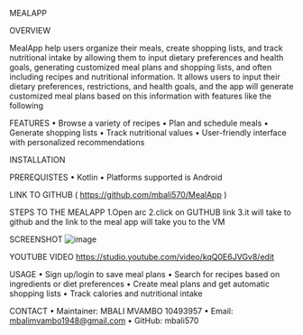 MEALAPP

OVERVIEW

MealApp help users organize their meals, create shopping lists, and track nutritional intake by allowing them to input dietary preferences and health goals, generating customized meal plans and shopping lists, and often including recipes and nutritional information. It allows users to input their dietary preferences, restrictions, and health goals, and the app will generate customized meal plans based on this information with features like the following

FEATURES
• Browse a variety of recipes
• Plan and schedule meals
• Generate shopping lists
• Track nutritional values
• User-friendly interface with personalized recommendations

INSTALLATION

PREREQUISTES
• Kotlin
• Platforms supported is Android


LINK TO GITHUB
( https://github.com/mbali570/MealApp )

STEPS TO THE MEALAPP
1.Open arc
2.click on GUTHUB link
3.it will take to github and the link to the meal app will take you to the VM

SCREENSHOT
![image](https://github.com/user-attachments/assets/d1e32af3-5bef-4812-91c4-1e7e8377847e)

YOUTUBE VIDEO 
https://studio.youtube.com/video/kqQ0E6JVGv8/edit

USAGE
• Sign up/login to save meal plans
• Search for recipes based on ingredients or diet preferences
• Create meal plans and get automatic shopping lists
• Track calories and nutritional intake


CONTACT
• Maintainer: MBALI MVAMBO 10493957
• Email: mbalimvambo1948@gmail.com
• GitHub: mbali570 
